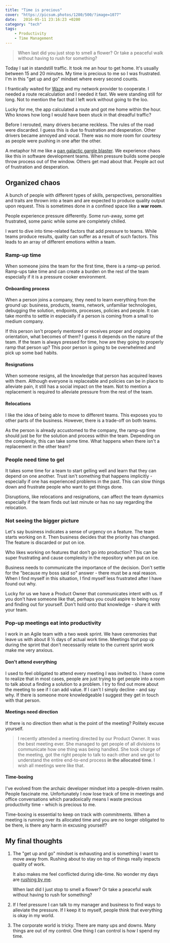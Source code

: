 ```yaml
---
title: "Time is precious"
cover: "https://picsum.photos/1280/500/?image=1077"
date:   2016-05-11 23:16:23 +0200
category: "tech"
tags:
    - Productivity
    - Time Management
---
```


> When last did you just stop to smell a flower? Or take a peaceful walk
  without having to rush for something?

Today I sat in standstill traffic. It took me an hour to get home. It's usually
between 15 and 20 minutes. My time is precious to me so I was frustrated. I'm in
this "get up and go" mindset where every second counts.

I frantically waited for [Waze](https://www.waze.com/) and my network
provider to cooperate. I needed a route recalculation and I needed it fast.
We were standing still for long. Not to mention the fact that I left work
without going to the loo.

Lucky for me, the app calculated a route and got me home within the hour. Who
knows how long I would have been stuck in that dreadful traffic?

Before I rerouted, many drivers became reckless. The rules of the road were
discarded. I guess this is due to frustration and desperation. Other drivers
became annoyed and vocal.
There was no more room for courtesy as people were pushing in one after
the other.

A metaphor hit me like a [pan galactic gargle blaster](http://hitchhikers.wikia.com/wiki/Pan_Galactic_Gargle_Blaster).
We experience chaos like this in software development teams. When pressure
builds some people throw process out of the window. Others get mad about that.
People act out of frustration and desperation.

## Organized chaos
A bunch of people with different types of skills, perspectives, personalities
and traits are thrown into a team and are expected to produce quality output
upon request. This is sometimes done in a confined space like a **war room**.

People experience pressure differently. Some run-away, some get frustrated,
some panic while some are completely chilled.

I want to dive into time-related factors that add pressure to teams.
While teams produce results, quality can suffer as a result of such factors.
This leads to an array of different emotions within a team.

### Ramp-up time
When someone joins the team for the first time, there is a ramp-up period.
Ramp-ups take time and can create a burden on the rest of the team especially
if it is a pressure cooker environment.

#### Onboarding process
When a person joins a company, they need to learn everything from the ground
up: business, products, teams, network, unfamiliar technologies,
debugging the solution, endpoints, processes, policies and people. It can take
months to settle in especially if a person is coming from a small to medium
company.

If this person isn't properly mentored or receives proper and ongoing
orientation, what becomes of them? I guess it depends on the nature of the team.
If the team is always pressed for time, how are they going to properly ramp
that person up? This poor person is going to be overwhelmed and pick up some
bad habits.

#### Resignations
When someone resigns, all the knowledge that person has acquired leaves with them.
Although everyone is replaceable and policies can be in place to alleviate pain,
it still has a social impact on the team. Not to mention a replacement is required
to alleviate pressure from the rest of the team.

#### Relocations
I like the idea of being able to move to different teams. This exposes you to
other parts of the business. However, there is a trade-off on both teams.

As the person is already accustomed to the company, the ramp-up time should
just be for the solution and process within the team. Depending on the
complexity, this can take some time. What happens when there isn't a replacement
in the other team?

### People need time to gel
It takes some time for a team to start gelling well and learn that they can
depend on one another. Trust isn't something that happens implicitly -
especially if one has experienced problems in the past. This can slow things
down and frustrate people who want to get things done.

Disruptions, like relocations and resignations, can affect the team dynamics
especially if the team finds out last minute or has no say regarding the
relocation.

### Not seeing the bigger picture
Let's say business indicates a sense of urgency on a feature. The team starts
working on it. Then business decides that the priority has changed.
The feature is discarded or put on ice.

Who likes working on features that don't go into production? This can be super
frustrating and cause complexity in the repository when put on ice.

Business needs to communicate the importance of the decision. Don't settle for the
"because my boss said so" answer - there must be a real reason. When I find myself in
this situation, I find myself less frustrated after I have found out why.

Lucky for us we have a Product Owner that communicates intent with us.
If you don't have someone like that, perhaps you could aspire to being nosy
and finding out for yourself. Don't hold onto that knowledge - share it with
your team.

### Pop-up meetings eat into productivity
I work in an Agile team with a two week sprint. We have ceremonies that leave us
with about 8 ½ days of actual work time. Meetings that pop up during the sprint that
don't necessarily relate to the current sprint work make me very anxious.

#### Don't attend everything
I used to feel obligated to attend every meeting I was invited to. I have come to
realize that in most cases, people are just trying to get people into a room to
talk about a finding a solution to a problem. I try to find out more about the meeting
to see if I can add value. If I can't I simply decline - and say why.
If there is someone more knowledgeable I suggest they get in touch with that person.

#### Meetings need direction
If there is no direction then what is the point of the meeting? Politely
excuse yourself.

> I recently attended a meeting directed by our Product Owner. It was the
best meeting ever. She managed to get people of all divisions to
communicate how one thing was being handled. She took charge of the meeting, got
the right people to talk to each other and we got to understand the entire
end-to-end process **in the allocated time**. I wish all meetings were like that.

#### Time-boxing
I've evolved from the archaic developer mindset into a people-driven realm.
People fascinate me. Unfortunately I now lose track of time in meetings and
office conversations which paradoxically means I waste precious productivity
time - which is precious to me.

Time-boxing is essential to keep on track with commitments. When a meeting is
running over its allocated time and you are no longer obligated to be there, is there
any harm in excusing yourself?

## My final thoughts

1. The "get up and go" mindset is exhausting and is something I want to move away
   from. Rushing about to stay on top of things really impacts quality of work.

   It also makes me feel conflicted during idle-time. No wonder
   my days are [rushing by me](/blog/days-that-rush-away).

   When last did I just stop to smell a flower? Or take a peaceful walk without
   having to rush for something?

2. If I feel pressure I can talk to my manager and business to find ways to
   alleviate the pressure. If I keep it to myself, people think that everything is
   okay in my world.

3. The corporate world is tricky. There are many ups and downs. Many things are out
   of my control. One thing I can control is how I spend my time.
